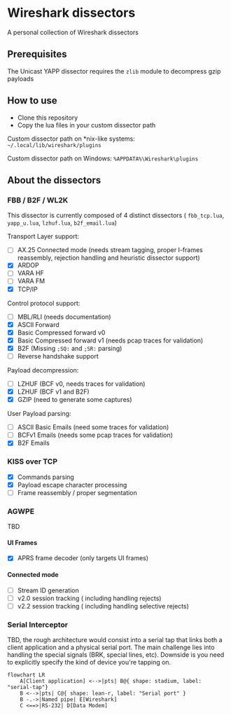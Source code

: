 # Wireshark dissectors
A personal collection of Wireshark dissectors

## Prerequisites
The Unicast YAPP dissector requires the `zlib` module to decompress gzip payloads

## How to use
  - Clone this repository
  - Copy the lua files in your custom dissector path

Custom dissector path on *nix-like systems: `~/.local/lib/wireshark/plugins`

Custom dissector path on Windows: `%APPDATA%\Wireshark\plugins`

## About the dissectors

### FBB / B2F / WL2K
This dissector is currently composed of 4 distinct dissectors ( `fbb_tcp.lua`, `yapp_u.lua`, `lzhuf.lua`, `b2f_email.lua`)

Transport Layer support:
  - [ ] AX.25 Connected mode (needs stream tagging, proper I-frames reassembly, rejection handling and heuristic dissector support)
  - [X] ARDOP
  - [ ] VARA HF
  - [ ] VARA FM
  - [X] TCP/IP

Control protocol support:
  - [ ] MBL/RLI (needs documentation)
  - [X] ASCII Forward
  - [X] Basic Compressed forward v0
  - [X] Basic Compressed forward v1 (needs pcap traces for validation)
  - [X] B2F (Missing `;SQ:` and `;SR:` parsing)
  - [ ] Reverse handshake support

Payload decompression:
  - [ ] LZHUF (BCF v0, needs traces for validation)
  - [X] LZHUF (BCF v1 and B2F)
  - [X] GZIP (need to generate some captures)

User Payload parsing:
  - [ ] ASCII Basic Emails (need some traces for validation)
  - [ ] BCFv1 Emails (needs some pcap traces for validation)
  - [X] B2F Emails

### KISS over TCP
  - [X] Commands parsing
  - [X] Payload escape character processing
  - [ ] Frame reassembly / proper segmentation

### AGWPE
TBD

#### UI Frames
  - [X] APRS frame decoder (only targets UI frames)

#### Connected mode
  - [ ] Stream ID generation
  - [ ] v2.0 session tracking ( including handling rejects)
  - [ ] v2.2 session tracking ( including handling selective rejects)

### Serial Interceptor
TBD, the rough architecture would consist into a serial tap that links both a client application and a physical serial port.
The main challenge lies into handling the special signals (BRK, special lines, etc).
Downside is you need to explicitly specify the kind of device you're tapping on.

```mermaid
flowchart LR
    A[Client application] <-->|pts| B@{ shape: stadium, label: "serial-tap"}
    B <-->|pts| C@{ shape: lean-r, label: "Serial port" }
    B -.->|Named pipe| E[Wireshark]
    C <==>|RS-232| D[Data Modem]
```
